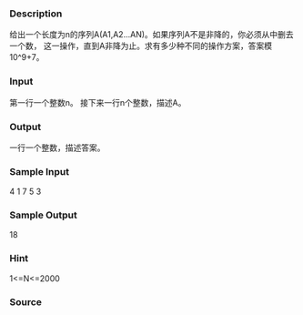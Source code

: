 
### Description
给出一个长度为n的序列A(A1,A2...AN)。如果序列A不是非降的，你必须从中删去一个数，
这一操作，直到A非降为止。求有多少种不同的操作方案，答案模10^9+7。


### Input
第一行一个整数n。
接下来一行n个整数，描述A。

### Output
一行一个整数，描述答案。

### Sample Input
4
1 7 5 3
### Sample Output
18
### Hint
1<=N<=2000

### Source
